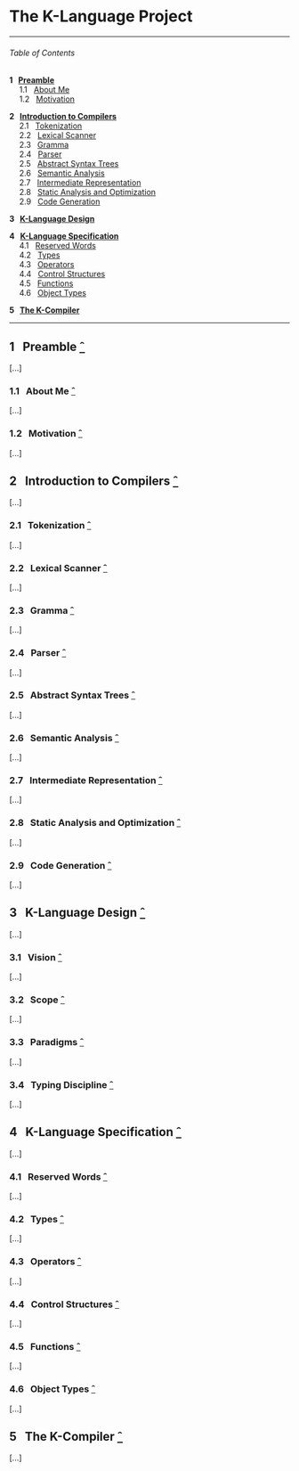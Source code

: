 # The K-Language Project

---
###### Table of Contents

__1&nbsp;&nbsp; [Preamble](#1-preamble-ˆ)__  
&ensp;&ensp; 1.1&nbsp;&nbsp; [About Me](#11-about-me-ˆ)  
&ensp;&ensp; 1.2&nbsp;&nbsp; [Motivation](#12-motivation-ˆ)  

__2&nbsp;&nbsp; [Introduction to Compilers](#2-introduction-to-compilers-ˆ)__  
&ensp;&ensp; 2.1&nbsp;&nbsp; [Tokenization](#21-tokenization-ˆ)  
&ensp;&ensp; 2.2&nbsp;&nbsp; [Lexical Scanner](#22-lexical-scanner-ˆ)  
&ensp;&ensp; 2.3&nbsp;&nbsp; [Gramma](#23-gramma-ˆ)  
&ensp;&ensp; 2.4&nbsp;&nbsp; [Parser](#24-parser-ˆ)  
&ensp;&ensp; 2.5&nbsp;&nbsp; [Abstract Syntax Trees](#25-abstract-syntax-trees-ˆ)  
&ensp;&ensp; 2.6&nbsp;&nbsp; [Semantic Analysis](#26-semantic-analysis-ˆ)  
&ensp;&ensp; 2.7&nbsp;&nbsp; [Intermediate Representation](#27-intermediate-representation-ˆ)  
&ensp;&ensp; 2.8&nbsp;&nbsp; [Static Analysis and Optimization](#28-static-analysis-and-optimization-ˆ)  
&ensp;&ensp; 2.9&nbsp;&nbsp; [Code Generation](#29-code-generation-ˆ)  

__3&nbsp;&nbsp; [K-Language Design](#3-k-language-design-ˆ)__  

__4&nbsp;&nbsp; [K-Language Specification](#4-k-language-specification-ˆ)__  
&ensp;&ensp; 4.1&nbsp;&nbsp; [Reserved Words](#41-reserved-words-ˆ)  
&ensp;&ensp; 4.2&nbsp;&nbsp; [Types](#42-types-ˆ)  
&ensp;&ensp; 4.3&nbsp;&nbsp; [Operators](#43-operators-ˆ)  
&ensp;&ensp; 4.4&nbsp;&nbsp; [Control Structures](#44-control-structures-ˆ)  
&ensp;&ensp; 4.5&nbsp;&nbsp; [Functions](#45-functions-ˆ)  
&ensp;&ensp; 4.6&nbsp;&nbsp; [Object Types](#46-object-types-ˆ)  

__5&nbsp;&nbsp; [The K-Compiler](#5-the-k-compiler-ˆ)__

---

## 1&nbsp;&nbsp; Preamble [&#710;](#table-of-contents)
[...]

### 1.1&nbsp;&nbsp; About Me [&#710;](#table-of-contents)
[...]

### 1.2&nbsp;&nbsp; Motivation [&#710;](#table-of-contents)
[...]

## 2&nbsp;&nbsp; Introduction to Compilers [&#710;](#table-of-contents)
[...]

### 2.1&nbsp;&nbsp; Tokenization [&#710;](#table-of-contents)
[...]

### 2.2&nbsp;&nbsp; Lexical Scanner [&#710;](#table-of-contents)
[...]

### 2.3&nbsp;&nbsp; Gramma [&#710;](#table-of-contents)
[...]

### 2.4&nbsp;&nbsp; Parser [&#710;](#table-of-contents)
[...]

### 2.5&nbsp;&nbsp; Abstract Syntax Trees [&#710;](#table-of-contents)
[...]

### 2.6&nbsp;&nbsp; Semantic Analysis [&#710;](#table-of-contents)
[...]

### 2.7&nbsp;&nbsp; Intermediate Representation [&#710;](#table-of-contents)
[...]

### 2.8&nbsp;&nbsp; Static Analysis and Optimization [&#710;](#table-of-contents)
[...]

### 2.9&nbsp;&nbsp; Code Generation [&#710;](#table-of-contents)
[...]


## 3&nbsp;&nbsp; K-Language Design [&#710;](#table-of-contents)
[...]

### 3.1&nbsp;&nbsp; Vision [&#710;](#table-of-contents)
[...]

### 3.2&nbsp;&nbsp; Scope [&#710;](#table-of-contents)
[...]

### 3.3&nbsp;&nbsp; Paradigms [&#710;](#table-of-contents)
[...]

### 3.4&nbsp;&nbsp; Typing Discipline [&#710;](#table-of-contents)
[...]


## 4&nbsp;&nbsp; K-Language Specification [&#710;](#table-of-contents)
[...]

### 4.1&nbsp;&nbsp; Reserved Words [&#710;](#table-of-contents)
[...]

### 4.2&nbsp;&nbsp; Types [&#710;](#table-of-contents)
[...]

### 4.3&nbsp;&nbsp; Operators [&#710;](#table-of-contents)
[...]

### 4.4&nbsp;&nbsp; Control Structures [&#710;](#table-of-contents)
[...]

### 4.5&nbsp;&nbsp; Functions [&#710;](#table-of-contents)
[...]

### 4.6&nbsp;&nbsp; Object Types [&#710;](#table-of-contents)
[...]


## 5&nbsp;&nbsp; The K-Compiler [&#710;](#table-of-contents)
[...]

